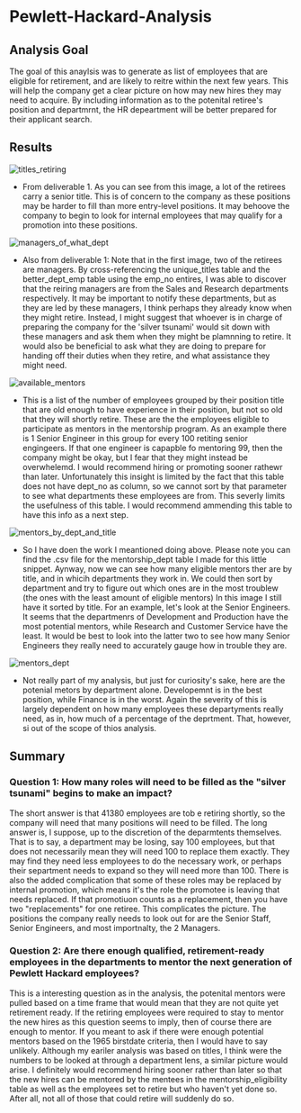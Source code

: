 # Pewlett-Hackard-Analysis
## Analysis Goal
The goal of this anaylsis was to generate as list of employees that are eligible for retirement, and are likely to reitre within the next few years. This will help the company get a clear picture on how may new hires they may need to acquire. By including information as to the potenital retiree's position and departmrnt, the HR depeartment will be better prepared for their applicant search.
## Results
![titles_retiring](https://user-images.githubusercontent.com/102263341/178897223-4820a758-712d-4662-aca1-db22ca7bf2db.png)

- From deliverable 1. As you can see from this image, a lot of the retirees carry a senior title. This is of concern to the company as these positions may be harder to fill than more entry-level positions. It may behoove the company to begin to look for internal employees that may qualify for a promotion into these positions.

![managers_of_what_dept](https://user-images.githubusercontent.com/102263341/178898626-7eaa13b4-c847-4845-9073-9d39abcedf7d.png)

- Also from deliverable 1: Note that in the first image, two of the retirees are managers. By cross-referencing the unique_titles table and the better_dept_emp table using the emp_no entires, I was able to discover that the reiring managers are from the Sales and Research departments respectively. It may be important to notify these departments, but as they are led by these managers, I think perhaps they already know when they might retire. Instead, I might suggest that whoever is in charge of preparing the company for the 'silver tsunami' would sit down with these managers and ask them when they might be plamnning to retire. It would also be beneficial to ask what they are doing to prepare for handing off their duties when they retire, and what assistance they might need.

![available_mentors](https://user-images.githubusercontent.com/102263341/178900636-5423f031-0220-4df8-a229-0f3a08345e0a.png)

- This is a list of the number of employees grouped by their position title that are old enough to have experience in their position, but not so old that they will shortly retire. These are the the employees eligible to participate as mentors in the mentorship program. As an example there is 1 Senior Engineer in this group for every 100 retiting senior engingeers. If that one engineer is capapble fo mentoring 99, then the company might be okay, but I fear that they might instead be overwhelemd. I would recommend hiring or promoting sooner rathewr than later. Unfortunately this insight is limited by the fact that this table does not have dept_no as column, so we cannot sort by that parameter to see what departments these employees are from. This severly limits the usefulness of this table. I would recommend ammending this table to have this info as a next step.

![mentors_by_dept_and_title](https://user-images.githubusercontent.com/102263341/178903614-5b0c3cae-e318-4c6b-8250-07dff3de12e2.png)

- So I have doen the work I meantioned doing above. Please note you can find the .csv file for the mentorship_dept table I made for this little snippet. Aynway, now we can see how many eligible mentors ther are by title, and in whicih departments they work in. We could then sort by department and try to figure out which ones are in the most troublew (the ones with the least amount of eligible mentors) In this image I still have it sorted by title. For an example, let's look at the Senior Engineers. It seems that the departmenrs of Development and Production have the most potential mentors, while Research and Customer Service have the least. It would be best to look into the latter two to see how many Senior Engineers they really need to accurately gauge how in trouble they are.

![mentors_dept](https://user-images.githubusercontent.com/102263341/178903898-05ae1ac3-41e5-46b1-8f40-7a9ced135f1a.png)

- Not really part of my analysis, but just for curiosity's sake, here are the potenial metors by department alone. Developemnt is in the best position, while Finance is in the worst. Again the severity of this is largely dependent on how many employees these departyments really need, as in, how much of a percentage of the deprtment. That, however, si out of the scope of thios analysis.

## Summary
### Question 1: How many roles will need to be filled as the "silver tsunami" begins to make an impact?

The short answer is that 41380 employees are tob e retiring shortly, so the company will need that many positions will need to be filled. The long answer is, I suppose, up to the discretion of the deparmtents themselves. That is to say, a department may be losing, say 100 employees, but that does not necessarily mean they will need 100 to replace them exactly. They may find they need less employees to do the necessary work, or perhaps their separtment needs to expand so they will need more than 100. There is also the added complication that some of these roles may be replaced by internal promotion, which means it's the role the promotee is leaving that needs replaced. If that promotiuon counts as a replacement, then you have two "replacements" for one retiree. This complicates the picture. The positions the company really needs to look out for are the Senior Staff, Senior Engineers, and most importnalty, the 2 Managers.

### Question 2: Are there enough qualified, retirement-ready employees in the departments to mentor the next generation of Pewlett Hackard employees?

This is a interesting question as in the analysis, the potenital mentors were pulled based on a time frame that would mean that they are not quite yet retirement ready. If the retiring employees were required to stay to mentor the new hires as this question seems to imply, then of course there are enough to mentor. If you meant to ask if there were enough potential mentors based on the 1965 birstdate criteria, then I would have to say unlikely. Although my eariler analysis was based on titles, I think were the numbers to be looked at through a department lens, a similar picture would arise. I definitely would recommend hiring sooner rather than later so that the new hires can be mentored by the mentees in the mentorship_eligibility table as well as the employees set to retire but who haven't  yet done so. After all, not all of those that could retire will suddenly do so.
